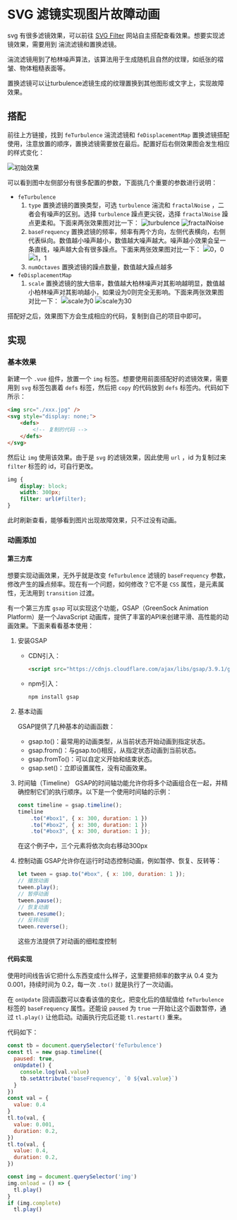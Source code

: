 # SVG 滤镜实现图片故障动画

svg 有很多滤镜效果，可以前往 [SVG Filter](https://yoksel.github.io/svg-filters/#/) 网站自主搭配查看效果。想要实现滤镜效果，需要用到 湍流滤镜和置换滤镜。

湍流滤镜用到了柏林噪声算法，该算法用于生成随机且自然的纹理，如纸张的褶皱、物体粗糙表面等。

置换滤镜可以让turbulence滤镜生成的纹理置换到其他图形或文字上，实现故障效果。

## 搭配

前往上方链接，找到 `feTurbulence` 湍流滤镜和 `feDisplacementMap` 置换滤镜搭配使用，注意放置的顺序，置换滤镜需要放在最后。配置好后右侧效果图会发生相应的样式变化：

![初始效果](https://pic.imgdb.cn/item/67209d65d29ded1a8c121d68.png)

可以看到图中左侧部分有很多配置的参数，下面挑几个重要的参数进行说明：
- `feTurbulence`
  1. `type` 置换滤镜的置换类型，可选 `turbulence` 湍流和 `fractalNoise` ，二者会有噪声的区别。选择 `turbulence` 躁点更尖锐，选择 `fractalNoise` 躁点更柔和。下面来两张效果图对比一下：
    ![turbulence](https://pic.imgdb.cn/item/67209fcdd29ded1a8c143eb3.png)
    ![fractalNoise](https://pic.imgdb.cn/item/67209fe9d29ded1a8c145400.png)
  2. `baseFrequency` 置换滤镜的频率，频率有两个方向，左侧代表横向，右侧代表纵向。数值越小噪声越小，数值越大噪声越大。噪声越小效果会呈一条直线，噪声越大会有很多躁点。下面来两张效果图对比一下：
    ![0，0](https://pic.imgdb.cn/item/6720a0bed29ded1a8c152b65.png)
    ![1，1](https://pic.imgdb.cn/item/6720a0dcd29ded1a8c154ec0.png)
  3. `numOctaves` 置换滤镜的躁点数量，数值越大躁点越多
- `feDisplacementMap`
  1. `scale` 置换滤镜的放大倍率，数值越大柏林噪声对其影响越明显，数值越小柏林噪声对其影响越小，如果设为0则完全无影响。下面来两张效果图对比一下：
    ![scale为0](https://pic.imgdb.cn/item/6720a1ced29ded1a8c162a48.png)
    ![scale为30](https://pic.imgdb.cn/item/6720a1ebd29ded1a8c16411b.png)

搭配好之后，效果图下方会生成相应的代码，复制到自己的项目中即可。

## 实现

### 基本效果

新建一个 `.vue` 组件，放置一个 `img` 标签。想要使用前面搭配好的滤镜效果，需要用到 `svg` 标签包裹着 `defs` 标签，然后把 `copy` 的代码放到 `defs` 标签内。代码如下所示：

```html
<img src="./xxx.jpg" />
<svg style="display: none;">
    <defs>
        <!-- 复制的代码 -->
    </defs>
</svg>
```

然后让 `img` 使用该效果。由于是 `svg` 的滤镜效果，因此使用 `url` ，id 为复制过来 `filter` 标签的 id，可自行更改。

```css
img {
    display: block;
    width: 300px;
    filter: url(#filter);
}
```

此时刷新查看，能够看到图片出现故障效果，只不过没有动画。

### 动画添加

#### 第三方库

想要实现动画效果，无外乎就是改变 `feTurbulence` 滤镜的 `baseFrequency` 参数，修改产生的躁点频率。现在有一个问题，如何修改？它不是 `CSS` 属性，是元素属性，无法用到 `transition` 过渡。

有一个第三方库 `gsap` 可以实现这个功能，GSAP（GreenSock Animation Platform）是一个JavaScript 动画库，提供了丰富的API来创建平滑、高性能的动画效果。下面来看看基本使用：

1. 安装GSAP
    - CDN引入：
        ```html
        <script src="https://cdnjs.cloudflare.com/ajax/libs/gsap/3.9.1/gsap.min.js"></script>
        ```
    - npm引入：
        ```bash
        npm install gsap
        ```

2. 基本动画

    GSAP提供了几种基本的动画函数：
   - gsap.to()：最常用的动画类型，从当前状态开始动画到指定状态。
   - gsap.from()：与gsap.to()相反，从指定状态动画到当前状态。
   - gsap.fromTo()：可以自定义开始和结束状态。
   - gsap.set()：立即设置属性，没有动画效果。

3. 时间轴（Timeline）
    GSAP的时间轴功能允许你将多个动画组合在一起，并精确控制它们的执行顺序。以下是一个使用时间轴的示例：

    ```javascript
    const timeline = gsap.timeline();
    timeline
        .to("#box1", { x: 300, duration: 1 })
        .to("#box2", { x: 300, duration: 1 })
        .to("#box3", { x: 300, duration: 1 });
    ```
    在这个例子中，三个元素将依次向右移动300px

4. 控制动画
    GSAP允许你在运行时动态控制动画，例如暂停、恢复、反转等：

    ```javascript
    let tween = gsap.to("#box", { x: 100, duration: 1 });
    // 播放动画
    tween.play();
    // 暂停动画
    tween.pause();
    // 恢复动画
    tween.resume();
    // 反转动画
    tween.reverse();
    ```
    这些方法提供了对动画的细粒度控制

#### 代码实现
使用时间线告诉它把什么东西变成什么样子，这里要把频率的数字从 0.4 变为 0.001，持续时间为 0.2，每一次 `.to()` 就是执行了一次动画。

在 `onUpdate` 回调函数可以查看该值的变化，把变化后的值赋值给 `feTurbulence` 标签的 `baseFrequency` 属性。还能设 `paused` 为 `true` 一开始让这个函数暂停，通过 `tl.play()` 让他启动。动画执行完后还能 `tl.restart()` 重来。

代码如下：
```js
const tb = document.querySelector('feTurbulence')
const tl = new gsap.timeline({
  paused: true,
  onUpdate() {
    console.log(val.value)
    tb.setAttribute('baseFrequency', `0 ${val.value}`)
  }
})
const val = {
  value: 0.4
}
tl.to(val, {
  value: 0.001,
  duration: 0.2,
})
tl.to(val, {
  value: 0.4,
  duration: 0.2,
})

const img = document.querySelector('img')
img.onload = () => {
  tl.play()
}
if (img.complete)
  tl.play()
```

